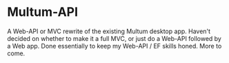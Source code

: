 # Multum-API
A Web-API or MVC rewrite of the existing Multum desktop app. Haven't decided on whether to make it a full MVC, or just do a Web-API followed by a Web app. Done essentially to keep my Web-API / EF skills honed. More to come.
